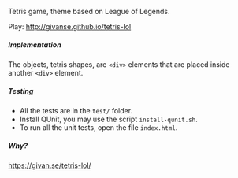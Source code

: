 Tetris game, theme based on League of Legends.

Play: http://givanse.github.io/tetris-lol

##### Implementation
The objects, tetris shapes, are ```<div>``` elements that are placed inside another ```<div>``` element.

##### Testing
 * All the tests are in the ```test/``` folder.
 * Install QUnit, you may use the script ```install-qunit.sh```.
 * To run all the unit tests, open the file ```index.html```.

##### Why?

https://givan.se/tetris-lol/
